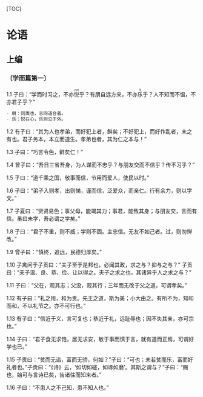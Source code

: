 [TOC]

# 论语

## 上编

### 〔学而篇第一〕 

1.1 子曰：“学而时习之，不亦<ruby><rb>悦</rb><rt>yuè</rt></ruby>乎？有朋自远方来，不亦<ruby><rb>乐</rb><rt>lè</rt></ruby>乎？人不知而不愠，不亦君子乎？”

```markdown
- 朋：同类也，志同道合者。
- 乐：悦在心，乐则见于外。
```



1.2 有子曰：“其为人也孝弟，而好犯上者，鲜矣；不好犯上，而好作乱者，未之有也。君子务本，本立而道生。孝弟也者，其为仁之本与！”

1.3 子曰：“巧言令色，鲜矣仁！”

1.4 曾子曰：“吾日三省吾身，为人谋而不忠乎？与朋友交而不信乎？传不习乎？”

1.5 子曰：“道千乘之国，敬事而信，节用而爱人，使民以时。”

1.6 子曰：“弟子入则孝，出则悌，谨而信，泛爱众，而亲仁。行有余力，则以学文。”

1.7 子夏曰：“贤贤易色；事父母，能竭其力；事君，能致其身；与朋友交，言而有信。虽曰未学，吾必谓之学矣。”

1.8 子曰：“君子不重，则不威；学则不固。主忠信。无友不如己者。过，则勿惮改。”

1.9 曾子曰：“慎终，追远，民德归厚矣。”

1.10 子禽问于子贡曰：“夫子至于是邦也，必闻其政，求之与？抑与之与？” 子贡曰：“夫子温、良、恭、俭、让以得之。夫子之求之也，其诸异乎人之求之与？”

1.11 子曰：“父在，观其志；父没，观其行；三年而无改于父之道，可谓孝矣。”

1.12 有子曰：“礼之用，和为贵。先王之道，斯为美；小大由之。有所不为，知和而和，不以礼节之。亦不可行也。”

1.13 有子曰：“信近于义，言可复也；恭近于礼，远耻辱也；因不失其亲，亦可宗也。”

1.14 子曰：“君子食无求饱，居无求安，敏于事而慎于言，就有道而正焉，可谓好学也已。”

1.15 子贡曰：“贫而无谄，富而无骄，何如？”子曰：“可也；未若贫而乐，富而好礼者也。”子贡曰：“《诗》云，‘如切如磋，如琢如磨’。其斯之谓与？”子曰：“赐也，始可与言诗已矣，告诸往而知来者。”

1.16 子曰：“不患人之不己知，患不知人也。”
